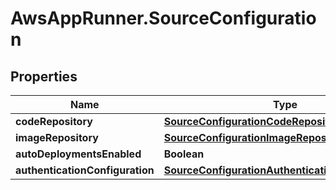 # AwsAppRunner.SourceConfiguration

## Properties

Name | Type | Description | Notes
------------ | ------------- | ------------- | -------------
**codeRepository** | [**SourceConfigurationCodeRepository**](SourceConfigurationCodeRepository.md) |  | [optional] 
**imageRepository** | [**SourceConfigurationImageRepository**](SourceConfigurationImageRepository.md) |  | [optional] 
**autoDeploymentsEnabled** | **Boolean** |  | [optional] 
**authenticationConfiguration** | [**SourceConfigurationAuthenticationConfiguration**](SourceConfigurationAuthenticationConfiguration.md) |  | [optional] 


